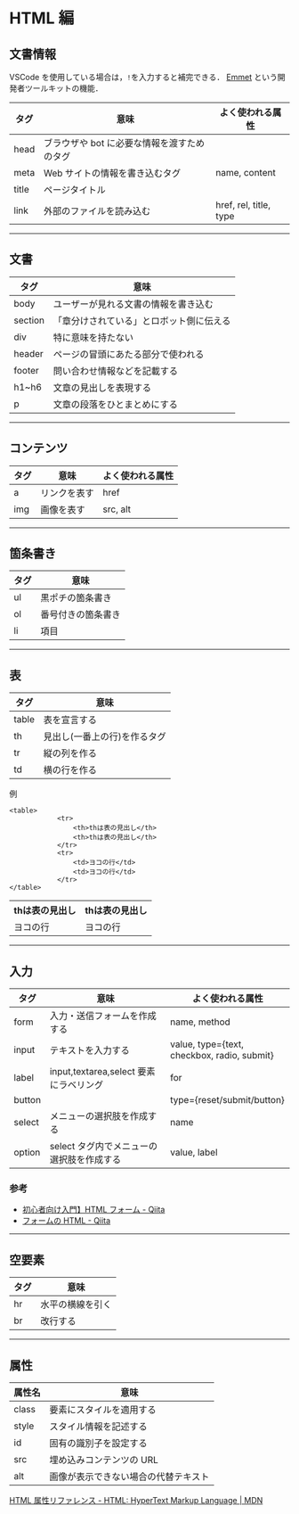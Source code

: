 # HTML 編

## 文書情報

VSCode を使用している場合は，`!`を入力すると補完できる．
[Emmet](https://qiita.com/tedkuma/items/67876e6be3369b0e730c)
という開発者ツールキットの機能．

| タグ  | 意味                                        | よく使われる属性       |
| ----- | ------------------------------------------- | ---------------------- |
| head  | ブラウザや bot に必要な情報を渡すためのタグ |                        |
| meta  | Web サイトの情報を書き込むタグ              | name, content          |
| title | ページタイトル                              |                        |
| link  | 外部のファイルを読み込む                    | href, rel, title, type |

---

## 文書

| タグ    | 意味                                     |
| ------- | ---------------------------------------- |
| body    | ユーザーが見れる文書の情報を書き込む     |
| section | 「章分けされている」とロボット側に伝える |
| div     | 特に意味を持たない                       |
| header  | ページの冒頭にあたる部分で使われる       |
| footer  | 問い合わせ情報などを記載する             |
| h1~h6   | 文章の見出しを表現する                   |
| p       | 文章の段落をひとまとめにする             |

---

## コンテンツ

| タグ | 意味         | よく使われる属性 |
| ---- | ------------ | ---------------- |
| a    | リンクを表す | href             |
| img  | 画像を表す   | src, alt         |

---

## 箇条書き

| タグ | 意味               |
| ---- | ------------------ |
| ul   | 黒ポチの箇条書き   |
| ol   | 番号付きの箇条書き |
| li   | 項目               |

---

## 表

| タグ  | 意味                         |
| ----- | ---------------------------- |
| table | 表を宣言する                 |
| th    | 見出し(一番上の行)を作るタグ |
| tr    | 縦の列を作る                 |
| td    | 横の行を作る                 |

例

```
<table>
            <tr>
                <th>thは表の見出し</th>
                <th>thは表の見出し</th>
            </tr>
            <tr>
                <td>ヨコの行</td>
                <td>ヨコの行</td>
            </tr>
</table>
```

<table>
            <tr>
                <th>thは表の見出し</th>
                <th>thは表の見出し</th>
            </tr>
            <tr>
                <td>ヨコの行</td>
                <td>ヨコの行</td>
            </tr>
</table>

---

## 入力

| タグ   | 意味                                      | よく使われる属性                            |
| ------ | ----------------------------------------- | ------------------------------------------- |
| form   | 入力・送信フォームを作成する              | name, method                                |
| input  | テキストを入力する                        | value, type={text, checkbox, radio, submit} |
| label  | input,textarea,select 要素にラベリング    | for                                         |
| button |                                           | type={reset/submit/button}                  |
| select | メニューの選択肢を作成する                | name                                        |
| option | select タグ内でメニューの選択肢を作成する | value, label                                |

### 参考

- [初心者向け入門】HTML フォーム - Qiita](https://qiita.com/ab-boy_ringo/items/ce0e8b73339d1748e07b)
- [フォームの HTML - Qiita](https://qiita.com/takeshisakuma/items/8198e78e28d346350868)

---

## 空要素

| タグ | 意味             |
| ---- | ---------------- |
| hr   | 水平の横線を引く |
| br   | 改行する         |

---

## 属性

| 属性名 | 意味                                 |
| ------ | ------------------------------------ |
| class  | 要素にスタイルを適用する             |
| style  | スタイル情報を記述する               |
| id     | 固有の識別子を設定する               |
| src    | 埋め込みコンテンツの URL             |
| alt    | 画像が表示できない場合の代替テキスト |

[HTML 属性リファレンス - HTML: HyperText Markup Language | MDN ](https://developer.mozilla.org/ja/docs/Web/HTML/Attributes)
